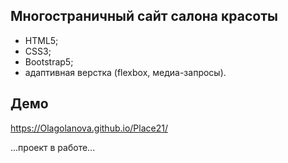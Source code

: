 ## Многостраничный сайт салона красоты 
- HTML5;
- CSS3;
- Bootstrap5;
- адаптивная верстка (flexbox, медиа-запросы).

## Демо
https://Olagolanova.github.io/Place21/

...проект в работе...
